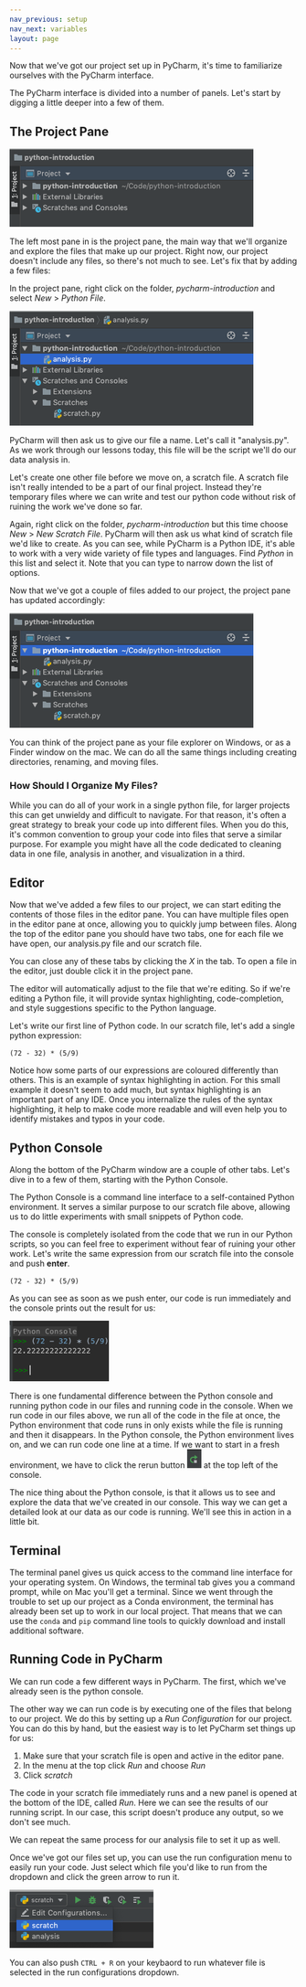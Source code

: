 ```yaml
---
nav_previous: setup
nav_next: variables
layout: page
---
```


Now that we've got our project set up in PyCharm, it's time to familiarize ourselves with the PyCharm interface. 

The PyCharm interface is divided into a number of panels. Let's start by digging a little deeper into a few of them. 

## The Project Pane

![The project pane](../assets/images/pycharm-project-pane-empty.png)

The left most pane in is the project pane, the main way that we'll organize and explore the files that make up our project. Right now, our project doesn't include any files, so there's not much to see. Let's fix that by adding a few files:

In the project pane, right click on the folder, *pycharm-introduction* and select *New* > *Python File*. 

![The context menu for creating a new file](../assets/images/pycharm-new-file.png)

PyCharm will then ask us to give our file a name. Let's call it "analysis.py". As we work through our lessons today, this file will be the script we'll do our data analysis in.

Let's create one other file before we move on, a scratch file. A scratch file isn't really intended to be a part of our final project. Instead they're temporary files where we can write and test our python code without risk of ruining the work we've done so far.

Again, right click on the folder, *pycharm-introduction* but this time choose *New* > *New Scratch File*. PyCharm will then ask us what kind of scratch file we'd like to create. As you can see, while PyCharm is a Python IDE, it's able to work with a very wide variety of file types and languages. Find *Python* in this list and select it. Note that you can type to narrow down the list of options.

Now that we've got a couple of files added to our project, the project pane has updated accordingly:

![The project pane with some files](../assets/images/pycharm-project-pane.png)

You can think of the project pane as your file explorer on Windows, or as a Finder window on the mac. We can do all the same things including creating directories, renaming, and moving files. 

<div class="aside" markdown="1">

### How Should I Organize My Files?

While you can do all of your work in a single python file, for larger projects this can get unwieldy and difficult to navigate. For that reason, it's often a great strategy to break your code up into different files. When you do this, it's common convention to group your code into files that serve a similar purpose. For example you might have all the code dedicated to cleaning data in one file, analysis in another, and visualization in a third.

</div>

## Editor

Now that we've added a few files to our project, we can start editing the contents of those files in the editor pane. You can have multiple files open in the editor pane at once, allowing you to quickly jump between files. Along the top of the editor pane you should have two tabs, one for each file we have open, our analysis.py file and our scratch file. 

You can close any of these tabs by clicking the *X* in the tab. To open a file in the editor, just double click it in the project pane. 

The editor will automatically adjust to the file that we're editing. So if we're editing a Python file, it will provide syntax highlighting, code-completion, and style suggestions specific to the Python language. 

Let's write our first line of Python code. In our scratch file, let's add a single python expression: 

```
(72 - 32) * (5/9)
```

Notice how some  parts of our expressions are coloured differently than others. This is an example of syntax highlighting in action. For this small example it doesn't seem to add much, but syntax highlighting is an important part of any IDE. Once you internalize the rules of the syntax highlighting, it help to make code more readable and will even help you to identify mistakes and typos in your code. 

## Python Console

Along the bottom of the PyCharm window are a couple of other tabs. Let's dive in to a few of them, starting with the Python Console.

The Python Console is a command line interface to a self-contained Python environment. It serves a similar purpose to our scratch file above, allowing us to do little experiments with small snippets of Python code.

The console is completely isolated from the code that we run in our Python scripts, so you can feel free to experiment without fear of ruining your other work. Let's write the same expression from our scratch file into the console and push **enter**.

```
(72 - 32) * (5/9)
```

As you can see as soon as we push enter, our code is run immediately and the console prints out the result for us: 

![The PyCharm Python Console](../assets/images/pycharm-console-expression.png)

There is one fundamental difference between the Python console and running python code in our files and running code in the console. When we run code in our files above, we run all of the code in the file at once, the Python environment that code runs in only exists while the file is running and then it disappears. In the Python console, the Python environment lives on, and we can run code one line at a time. If we want to start in a fresh environment, we have to click the rerun button ![Console rerun button](../assets/images/pycharm-console-rerun.png) at the top left of the console.  

The nice thing about the Python console, is that it allows us to see and explore the data that we've created in our console. This way we can get a detailed look at our data as our code is running. We'll see this in action in a little bit.

## Terminal

The terminal panel gives us quick access to the command line interface for your operating system. On Windows, the terminal tab gives you a command prompt, while on Mac you'll get a terminal. Since we went through the trouble to set up our project as a Conda environment, the terminal has already been set up to work in our local project. That means that we can use the `conda` and `pip` command line tools to quickly download and install additional software.  

## Running Code in PyCharm

We can run code a few different ways in PyCharm. The first, which we've already seen is the python console. 

The other way we can run code is by executing one of the files that belong to our project. We do this by setting up a *Run Configuration* for our project. You can do this by hand, but the easiest way is to let PyCharm set things up for us:

1. Make sure that your scratch file is open and active in the editor pane. 
2. In the menu at the top click *Run* and choose *Run*
3. Click *scratch*

The code in your scratch file immediately runs and a new panel is opened at the bottom of the IDE, called *Run*. Here we can see the results of our running script. In our case, this script doesn't produce any output, so we don't see much. 

We can repeat the same process for our analysis file to set it up as well. 

Once we've got our files set up, you can use the run configuration menu to easily run your code. Just select which file you'd like to run from the dropdown and click the green arrow to run it. 

![PyCharm run configuration menu](../assets/images/pycharm-run-configuration-menu.png)

You can also push `CTRL + R` on your keybaord to run whatever file is selected in the run configurations dropdown.
